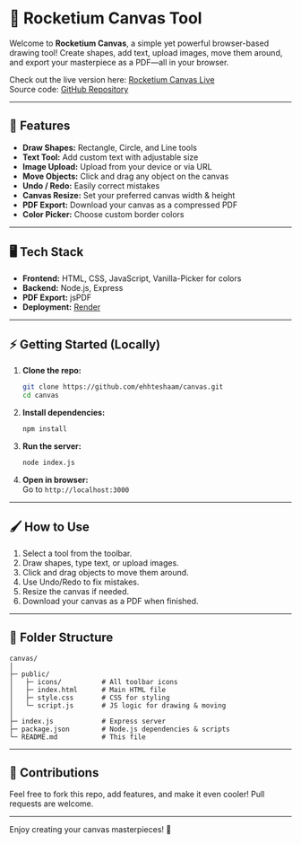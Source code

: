 # 🚀 Rocketium Canvas Tool

Welcome to **Rocketium Canvas**, a simple yet powerful browser-based drawing tool! Create shapes, add text, upload images, move them around, and export your masterpiece as a PDF—all in your browser.  

Check out the live version here: [Rocketium Canvas Live](https://canvas-mlxg.onrender.com/)  
Source code: [GitHub Repository](https://github.com/ehhteshaam/canvas)

---

## 🌟 Features

- **Draw Shapes:** Rectangle, Circle, and Line tools
- **Text Tool:** Add custom text with adjustable size
- **Image Upload:** Upload from your device or via URL
- **Move Objects:** Click and drag any object on the canvas
- **Undo / Redo:** Easily correct mistakes
- **Canvas Resize:** Set your preferred canvas width & height
- **PDF Export:** Download your canvas as a compressed PDF
- **Color Picker:** Choose custom border colors

---

## 🖥️ Tech Stack

- **Frontend:** HTML, CSS, JavaScript, Vanilla-Picker for colors
- **Backend:** Node.js, Express
- **PDF Export:** jsPDF
- **Deployment:** [Render](https://render.com/)

---

## ⚡ Getting Started (Locally)

1. **Clone the repo:**
   ```bash
   git clone https://github.com/ehhteshaam/canvas.git
   cd canvas
   ```

2. **Install dependencies:**
   ```bash
   npm install
   ```

3. **Run the server:**
   ```bash
   node index.js
   ```

4. **Open in browser:**  
   Go to `http://localhost:3000`

---

## 🖌️ How to Use

1. Select a tool from the toolbar.
2. Draw shapes, type text, or upload images.
3. Click and drag objects to move them around.
4. Use Undo/Redo to fix mistakes.
5. Resize the canvas if needed.
6. Download your canvas as a PDF when finished.

---

## 🎨 Folder Structure

```
canvas/
│
├─ public/
│   ├─ icons/          # All toolbar icons
│   ├─ index.html      # Main HTML file
│   ├─ style.css       # CSS for styling
│   └─ script.js       # JS logic for drawing & moving
│
├─ index.js            # Express server
├─ package.json        # Node.js dependencies & scripts
└─ README.md           # This file
```

---

## 🙌 Contributions

Feel free to fork this repo, add features, and make it even cooler! Pull requests are welcome.  

---

Enjoy creating your canvas masterpieces! 🎨
